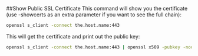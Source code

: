 ##Show Public SSL Certificate
This command will show you the certificate (use -showcerts as an extra parameter if you want to see the full chain):
```bash
openssl s_client -connect the.host.name:443
```
This will get the certificate and print out the public key:
```bash
openssl s_client -connect the.host.name:443 | openssl x509 -pubkey -noout
```


